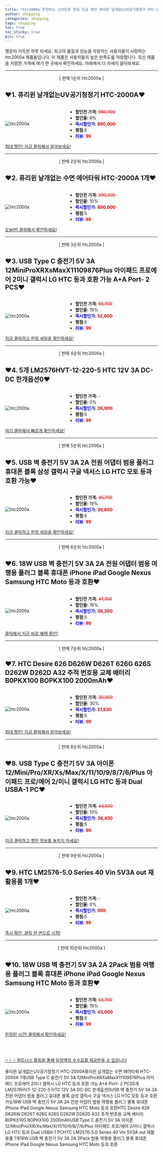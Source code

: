 ```yaml
---
title: "htc2000a 추천하는 스마트한 핫딜 지금 확인 퓨리윈 날개없는UV공기청정기 HTC-2000A"
author: shopping
categories: shopping
tags: shopping
toc: true
toc_sticky: true
pin: true
---
```

행운이 가득한 하루 되세요. 최고의 품질과 성능을 자랑하는 사용자들이 사랑하는 htc2000a 제품들입니다. 이 제품은 사용자들의 높은 만족도를 자랑합니다. 최신 제품을 저렴한 가격에 여기 한 곳에서 확인하세요. 아래에서 더 자세히 알아보세요.

---
<p class="toplist" style="margin: 0 auto; display: block; width: fit-content;">[ 판매 1순위 htc2000a ]</p>

<h2><strong>❤️1. 퓨리윈 날개없는UV공기청정기 HTC-2000A❤️</strong></h2>

<div style="display: flex; align-items: center;">
    <div style="flex: 0.4;">
        <img src="https://thumbnail9.coupangcdn.com/thumbnails/remote/230x230ex/image/vendor_inventory/c022/0191d36f7120cc5547026e54235af178d22e3206d151e3865d07955f451b.png" alt="htc2000a" style="max-width: 100%;">
    </div>
    <div style="flex: 0.6; margin-left: 10px;">
        <ul>
            <li><strong>할인전 가격:</strong> <del style="color: red;">980,000</del></li>
            <li><strong>할인율:</strong> 9%</li>
            <li><span style='color:blue'><strong>즉시할인가:</strong></span> <span style='color:red'><strong>890,000</strong></span></li>
            <li><strong>평점:</strong>5</li>
            <li><span style='color:blue'><strong>리뷰:</strong></span> <span style='color:red'><strong>99</strong></span></li>
        </ul>
    </div>
</div>
<div class="center">
    <a href="https://William4Davisa.github.io?lptag=AF9450613&subid=githubio&pageKey=8184417352&traceid=V0-153&itemId=23404609318&vendorItemId=90431772604" class="myButton">
        최대 할인! 지금 클릭해서 알아보세요!
    </a>
</div>


---
<p class="toplist" style="margin: 0 auto; display: block; width: fit-content;">[ 판매 2순위 htc2000a ]</p>

<h2><strong>❤️2. 퓨리윈 날개없는 수면 에어타워 HTC-2000A 1개❤️</strong></h2>

<div style="display: flex; align-items: center;">
    <div style="flex: 0.4;">
        <img src="https://thumbnail6.coupangcdn.com/thumbnails/remote/230x230ex/image/vendor_inventory/5c71/b32c7dac6a26872d46d60f2cd781f5b58832518c4f9d85a2e84d5b189dfb.jpg" alt="htc2000a" style="max-width: 100%;">
    </div>
    <div style="flex: 0.6; margin-left: 10px;">
        <ul>
            <li><strong>할인전 가격:</strong> <del style="color: red;">990,000</del></li>
            <li><strong>할인율:</strong> 10%</li>
            <li><span style='color:blue'><strong>즉시할인가:</strong></span> <span style='color:red'><strong>890,000</strong></span></li>
            <li><strong>평점:</strong>5</li>
            <li><span style='color:blue'><strong>리뷰:</strong></span> <span style='color:red'><strong>99</strong></span></li>
        </ul>
    </div>
</div>
<div class="center">
    <a href="https://William4Davisa.github.io?lptag=AF9450613&subid=githubio&pageKey=8184423628&traceid=V0-153&itemId=23404631357&vendorItemId=90431794615" class="myButton">
        오늘만! 클릭해서 확인하세요!
    </a>
</div>


---
<p class="toplist" style="margin: 0 auto; display: block; width: fit-content;">[ 판매 3순위 htc2000a ]</p>

<h2><strong>❤️3. USB Type C 충전기 5V 3A 12MiniProXRXsMaxX11109876Plus 아이패드 프로에어 2미니 갤럭시 LG HTC 등과 호환 가능 A+A Port- 2 PCS❤️</strong></h2>

<div style="display: flex; align-items: center;">
    <div style="flex: 0.4;">
        <img src="https://thumbnail7.coupangcdn.com/thumbnails/remote/230x230ex/image/vendor_inventory/4a03/20b93289f3b76eff5cba8bc14f5c4cef3f3bf06d7a5adfa5a67572c13f81.jpg" alt="htc2000a" style="max-width: 100%;">
    </div>
    <div style="flex: 0.6; margin-left: 10px;">
        <ul>
            <li><strong>할인전 가격:</strong> <del style="color: red;">65,700</del></li>
            <li><strong>할인율:</strong> 19%</li>
            <li><span style='color:blue'><strong>즉시할인가:</strong></span> <span style='color:red'><strong>52,600</strong></span></li>
            <li><strong>평점:</strong>5</li>
            <li><span style='color:blue'><strong>리뷰:</strong></span> <span style='color:red'><strong>99</strong></span></li>
        </ul>
    </div>
</div>
<div class="center">
    <a href="https://William4Davisa.github.io?lptag=AF9450613&subid=githubio&pageKey=8196701950&traceid=V0-153&itemId=23476376936&vendorItemId=90502886546" class="myButton">
        지금 클릭하고 한정 세일을 확인하세요!
    </a>
</div>


---
<p class="toplist" style="margin: 0 auto; display: block; width: fit-content;">[ 판매 4순위 htc2000a ]</p>

<h2><strong>❤️4. 5개 LM2576HVT-12-220-5 HTC 12V 3A DC-DC 한개옵션0❤️</strong></h2>

<div style="display: flex; align-items: center;">
    <div style="flex: 0.4;">
        <img src="https://thumbnail10.coupangcdn.com/thumbnails/remote/230x230ex/image/vendor_inventory/7ccc/e117d618f31b35f41063769cd1c6693258ea1ee3825bbac9867e9a15ffc4.jpg" alt="htc2000a" style="max-width: 100%;">
    </div>
    <div style="flex: 0.6; margin-left: 10px;">
        <ul>
            <li><strong>할인전 가격:</strong> <del style="color: red;">-</del></li>
            <li><strong>할인율:</strong> 0%</li>
            <li><span style='color:blue'><strong>즉시할인가:</strong></span> <span style='color:red'><strong>26,900</strong></span></li>
            <li><strong>평점:</strong>5</li>
            <li><span style='color:blue'><strong>리뷰:</strong></span> <span style='color:red'><strong>99</strong></span></li>
        </ul>
    </div>
</div>
<div class="center">
    <a href="https://William4Davisa.github.io?lptag=AF9450613&subid=githubio&pageKey=8060498943&traceid=V0-153&itemId=22639555242&vendorItemId=89680229305" class="myButton">
        여기 클릭해서 빠르게 확인하세요!
    </a>
</div>


---
<p class="toplist" style="margin: 0 auto; display: block; width: fit-content;">[ 판매 5순위 htc2000a ]</p>

<h2><strong>❤️5. USB 벽 충전기 5V 3A 2A 전원 어댑터 범용 플러그 휴대폰 블록 삼성 갤럭시 구글 넥서스 LG HTC 모토 등과 호환 가능❤️</strong></h2>

<div style="display: flex; align-items: center;">
    <div style="flex: 0.4;">
        <img src="https://thumbnail9.coupangcdn.com/thumbnails/remote/230x230ex/image/vendor_inventory/15f8/fc10232874a7291bac511fd69ed2affb285cfbc8e8e5bb6c2f3a64b564ac.jpg" alt="htc2000a" style="max-width: 100%;">
    </div>
    <div style="flex: 0.6; margin-left: 10px;">
        <ul>
            <li><strong>할인전 가격:</strong> <del style="color: red;">45,700</del></li>
            <li><strong>할인율:</strong> 19%</li>
            <li><span style='color:blue'><strong>즉시할인가:</strong></span> <span style='color:red'><strong>36,600</strong></span></li>
            <li><strong>평점:</strong>5</li>
            <li><span style='color:blue'><strong>리뷰:</strong></span> <span style='color:red'><strong>99</strong></span></li>
        </ul>
    </div>
</div>
<div class="center">
    <a href="https://William4Davisa.github.io?lptag=AF9450613&subid=githubio&pageKey=7848940844&traceid=V0-153&itemId=21389053924&vendorItemId=89511109989" class="myButton">
        지금 클릭하고 한정 세일을 확인하세요!
    </a>
</div>


---
<p class="toplist" style="margin: 0 auto; display: block; width: fit-content;">[ 판매 6순위 htc2000a ]</p>

<h2><strong>❤️6. 18W USB 벽 충전기 5V 3A 2A 전원 어댑터 범용 여행용 플러그 블록 휴대폰 iPhone iPad Google Nexus Samsung HTC Moto 등과 호환❤️</strong></h2>

<div style="display: flex; align-items: center;">
    <div style="flex: 0.4;">
        <img src="https://thumbnail9.coupangcdn.com/thumbnails/remote/230x230ex/image/vendor_inventory/15f8/fc10232874a7291bac511fd69ed2affb285cfbc8e8e5bb6c2f3a64b564ac.jpg" alt="htc2000a" style="max-width: 100%;">
    </div>
    <div style="flex: 0.6; margin-left: 10px;">
        <ul>
            <li><strong>할인전 가격:</strong> <del style="color: red;">47,700</del></li>
            <li><strong>할인율:</strong> 19%</li>
            <li><span style='color:blue'><strong>즉시할인가:</strong></span> <span style='color:red'><strong>38,200</strong></span></li>
            <li><strong>평점:</strong>5</li>
            <li><span style='color:blue'><strong>리뷰:</strong></span> <span style='color:red'><strong>99</strong></span></li>
        </ul>
    </div>
</div>
<div class="center">
    <a href="https://William4Davisa.github.io?lptag=AF9450613&subid=githubio&pageKey=8102667162&traceid=V0-153&itemId=22922751942&vendorItemId=90313939946" class="myButton">
        클릭해서 지금 바로 혜택 확인!
    </a>
</div>


---
<p class="toplist" style="margin: 0 auto; display: block; width: fit-content;">[ 판매 7순위 htc2000a ]</p>

<h2><strong>❤️7. HTC Desire 626 D626W D626T 626G 626S D262W D262D A32 추적 번호용 교체 배터리 B0PKX100 BOPKX100 2000mAh❤️</strong></h2>

<div style="display: flex; align-items: center;">
    <div style="flex: 0.4;">
        <img src="https://thumbnail10.coupangcdn.com/thumbnails/remote/230x230ex/image/vendor_inventory/39d7/829aaa6bbb1fa16add050934a422389e90d320188e5259ceb28b9a71fe51.png" alt="htc2000a" style="max-width: 100%;">
    </div>
    <div style="flex: 0.6; margin-left: 10px;">
        <ul>
            <li><strong>할인전 가격:</strong> <del style="color: red;">30,900</del></li>
            <li><strong>할인율:</strong> 30%</li>
            <li><span style='color:blue'><strong>즉시할인가:</strong></span> <span style='color:red'><strong>21,630</strong></span></li>
            <li><strong>평점:</strong>5</li>
            <li><span style='color:blue'><strong>리뷰:</strong></span> <span style='color:red'><strong>99</strong></span></li>
        </ul>
    </div>
</div>
<div class="center">
    <a href="https://William4Davisa.github.io?lptag=AF9450613&subid=githubio&pageKey=7994506455&traceid=V0-153&itemId=22232284902&vendorItemId=89278161623" class="myButton">
        최대 할인! 지금 클릭해서 알아보세요!
    </a>
</div>


---
<p class="toplist" style="margin: 0 auto; display: block; width: fit-content;">[ 판매 8순위 htc2000a ]</p>

<h2><strong>❤️8. USB Type C 충전기 5V 3A 아이폰 12/Mini/Pro/XR/Xs/Max/X/11/10/9/8/7/6/Plus 아이패드 프로/에어 2/미니 갤럭시 LG HTC 등과 Dual USBA-1 PC❤️</strong></h2>

<div style="display: flex; align-items: center;">
    <div style="flex: 0.4;">
        <img src="https://thumbnail6.coupangcdn.com/thumbnails/remote/230x230ex/image/vendor_inventory/408d/d76b27537bbff120e8a3b62e0eef3c4715f1285f239c77276dced6edc86f.jpg" alt="htc2000a" style="max-width: 100%;">
    </div>
    <div style="flex: 0.6; margin-left: 10px;">
        <ul>
            <li><strong>할인전 가격:</strong> <del style="color: red;">44,500</del></li>
            <li><strong>할인율:</strong> 13%</li>
            <li><span style='color:blue'><strong>즉시할인가:</strong></span> <span style='color:red'><strong>38,450</strong></span></li>
            <li><strong>평점:</strong>5</li>
            <li><span style='color:blue'><strong>리뷰:</strong></span> <span style='color:red'><strong>99</strong></span></li>
        </ul>
    </div>
</div>
<div class="center">
    <a href="https://William4Davisa.github.io?lptag=AF9450613&subid=githubio&pageKey=8106532219&traceid=V0-153&itemId=22948253702&vendorItemId=89982548731" class="myButton">
        지금 클릭하고 할인 정보를 놓치지 마세요!
    </a>
</div>


---
<p class="toplist" style="margin: 0 auto; display: block; width: fit-content;">[ 판매 9순위 htc2000a ]</p>

<h2><strong>❤️9. HTC LM2576-5.0 Series 40 Vin 5V3A out 재활용품 1개❤️</strong></h2>

<div style="display: flex; align-items: center;">
    <div style="flex: 0.4;">
        <img src="https://thumbnail8.coupangcdn.com/thumbnails/remote/230x230ex/image/vendor_inventory/1ca4/8c73644171463d715848717e82ff1950de748544319d4bf5187b06eaa945.jpg" alt="htc2000a" style="max-width: 100%;">
    </div>
    <div style="flex: 0.6; margin-left: 10px;">
        <ul>
            <li><strong>할인전 가격:</strong> <del style="color: red;">-</del></li>
            <li><strong>할인율:</strong> 0%</li>
            <li><span style='color:blue'><strong>즉시할인가:</strong></span> <span style='color:red'><strong>900</strong></span></li>
            <li><strong>평점:</strong>5</li>
            <li><span style='color:blue'><strong>리뷰:</strong></span> <span style='color:red'><strong>99</strong></span></li>
        </ul>
    </div>
</div>
<div class="center">
    <a href="https://William4Davisa.github.io?lptag=AF9450613&subid=githubio&pageKey=1625828771&traceid=V0-153&itemId=2773678335&vendorItemId=70763489932" class="myButton">
        즉시 확인, 클릭 한 번으로 시작!
    </a>
</div>


---
<p class="toplist" style="margin: 0 auto; display: block; width: fit-content;">[ 판매 10순위 htc2000a ]</p>

<h2><strong>❤️10. 18W USB 벽 충전기 5V 3A 2A 2Pack 범용 여행용 플러그 블록 휴대폰 iPhone iPad Google Nexus Samsung HTC Moto 등과 호환❤️</strong></h2>

<div style="display: flex; align-items: center;">
    <div style="flex: 0.4;">
        <img src="https://thumbnail7.coupangcdn.com/thumbnails/remote/230x230ex/image/vendor_inventory/c87f/a23eb149ac33d3263a2c2fe7e07463b2ebc93a4a364097ca2cfc9055d549.jpg" alt="htc2000a" style="max-width: 100%;">
    </div>
    <div style="flex: 0.6; margin-left: 10px;">
        <ul>
            <li><strong>할인전 가격:</strong> <del style="color: red;">53,700</del></li>
            <li><strong>할인율:</strong> 19%</li>
            <li><span style='color:blue'><strong>즉시할인가:</strong></span> <span style='color:red'><strong>43,000</strong></span></li>
            <li><strong>평점:</strong>5</li>
            <li><span style='color:blue'><strong>리뷰:</strong></span> <span style='color:red'><strong>99</strong></span></li>
        </ul>
    </div>
</div>
<div class="center">
    <a href="https://William4Davisa.github.io?lptag=AF9450613&subid=githubio&pageKey=8033321470&traceid=V0-153&itemId=22468306054&vendorItemId=89511233115" class="myButton">
        한정된 시간! 클릭해서 확인하세요!
    </a>
</div>

<br><br><br>[💦 💦 💦 파트너스 활동을 통해 일정액의 수수료를 제공받을 수 있습니다](https://link.coupang.com/a/bcpT2c)<br><br>퓨리윈 날개없는UV공기청정기 HTC-2000A퓨리윈 날개없는 수면 에어타워 HTC-2000A 1개USB Type C 충전기 5V 3A 12MiniProXRXsMaxX11109876Plus 아이패드 프로에어 2미니 갤럭시 LG HTC 등과 호환 가능 A+A Port- 2 PCS5개 LM2576HVT-12-220-5 HTC 12V 3A DC-DC 한개옵션0USB 벽 충전기 5V 3A 2A 전원 어댑터 범용 플러그 휴대폰 블록 삼성 갤럭시 구글 넥서스 LG HTC 모토 등과 호환 가능18W USB 벽 충전기 5V 3A 2A 전원 어댑터 범용 여행용 플러그 블록 휴대폰 iPhone iPad Google Nexus Samsung HTC Moto 등과 호환HTC Desire 626 D626W D626T 626G 626S D262W D262D A32 추적 번호용 교체 배터리 B0PKX100 BOPKX100 2000mAhUSB Type C 충전기 5V 3A 아이폰 12/Mini/Pro/XR/Xs/Max/X/11/10/9/8/7/6/Plus 아이패드 프로/에어 2/미니 갤럭시 LG HTC 등과 Dual USBA-1 PCHTC LM2576-5.0 Series 40 Vin 5V3A out 재활용품 1개18W USB 벽 충전기 5V 3A 2A 2Pack 범용 여행용 플러그 블록 휴대폰 iPhone iPad Google Nexus Samsung HTC Moto 등과 호환